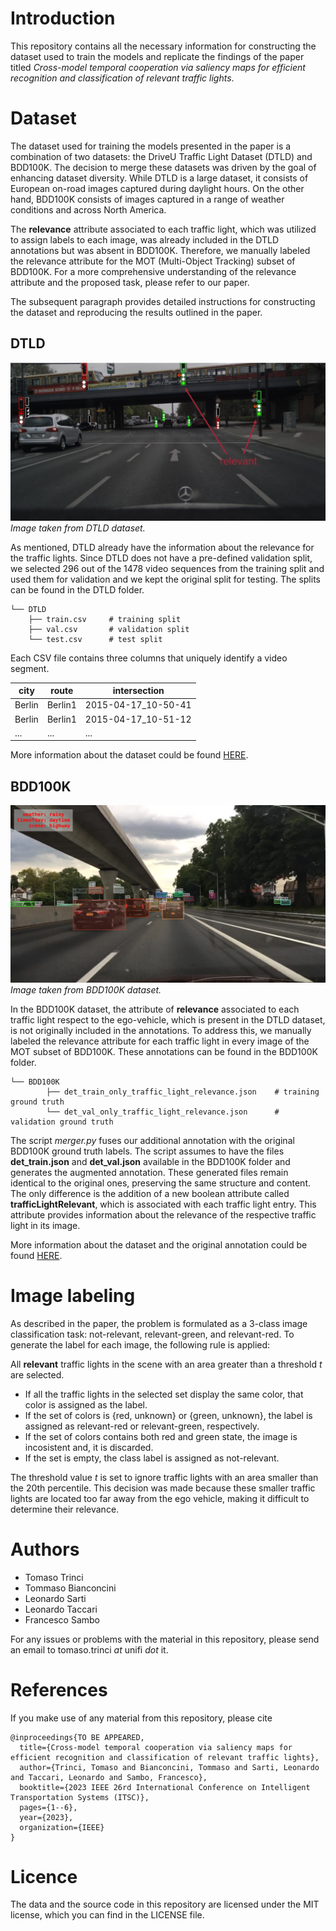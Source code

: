 # Introduction
This repository contains all the necessary information for constructing the dataset used to train the models and replicate the findings of the paper titled *Cross-model temporal cooperation via saliency maps for efficient recognition and classification of relevant traffic lights*.

# Dataset
The dataset used for training the models presented in the paper is a combination of two datasets: the DriveU Traffic Light Dataset (DTLD) and BDD100K. The decision to merge these datasets was driven by the goal of enhancing dataset diversity. While DTLD is a large dataset, it consists of European on-road images captured during daylight hours. On the other hand, BDD100K consists of images captured in a range of weather conditions and across North America.

The **relevance** attribute associated to each traffic light, which was utilized to assign labels to each image, was already included in the DTLD annotations but was absent in BDD100K. Therefore, we manually labeled the relevance attribute for the MOT (Multi-Object Tracking) subset of BDD100K. For a more comprehensive understanding of the relevance attribute and the proposed task, please refer to our paper.

The subsequent paragraph provides detailed instructions for constructing the dataset and reproducing the results outlined in the paper.


## DTLD
<p>
	<img src="/src/DTLD.jpg" alt="DTLD">
	<em>Image taken from DTLD dataset.</em>
</p>

As mentioned, DTLD already have the information about the relevance for the traffic lights. Since DTLD does not have a pre-defined validation split, we selected 296 out of the 1478 video sequences from the training split and used them for validation and we kept the original split for testing. The splits can be found in the DTLD folder.
    
    └── DTLD              
        ├── train.csv     # training split
        ├── val.csv       # validation split
        └── test.csv      # test split

Each CSV file contains three columns that uniquely identify a video segment. 

| city   	| route   	| intersection        	|
|--------	|---------	|---------------------	|
| Berlin 	| Berlin1 	| 2015-04-17_10-50-41 	|
| Berlin 	| Berlin1 	| 2015-04-17_10-51-12 	|
| ...    	| ...     	| ...                 	|

More information about the dataset could be found [HERE](https://www.uni-ulm.de/in/iui-drive-u/projekte/driveu-traffic-light-dataset/). 

## BDD100K
<p>
	<img src="/src/BDD.png" alt="BDD100k">
	<em>Image taken from BDD100K dataset.</em>
</p>

In the BDD100K dataset, the attribute of **relevance** associated to each traffic light respect to the ego-vehicle, which is present in the DTLD dataset, is not originally included in the annotations. To address this, we manually labeled the relevance attribute for each traffic light in every image of the MOT subset of BDD100K. These annotations can be found in the BDD100K folder.

	└── BDD100K             
	        ├── det_train_only_traffic_light_relevance.json    # training ground truth
	        └── det_val_only_traffic_light_relevance.json      # validation ground truth

The script *merger.py* fuses our additional annotation with the original BDD100K ground truth labels. The script assumes to have the files **det_train.json** and **det_val.json** available in the BDD100K folder and generates the augmented annotation. These generated files remain identical to the original ones, preserving the same structure and content. The only difference is the addition of a new boolean attribute called **trafficLightRelevant**, which is associated with each traffic light entry. This attribute provides information about the relevance of the respective traffic light in its image.

More information about the dataset and the original annotation could be found [HERE](https://www.vis.xyz/bdd100k/). 

# Image labeling
As described in the paper, the problem is formulated as a 3-class image classification task: not-relevant, relevant-green, and relevant-red. To generate the label for each image, the following rule is applied:

All **relevant** traffic lights in the scene with an area greater than a threshold $t$ are selected.
* If all the traffic lights in the selected set display the same color, that color is assigned as the label.
* If the set of colors is {red, unknown} or {green, unknown}, the label is assigned as relevant-red or relevant-green, respectively.
* If the set of colors contains both red and green state, the image is incosistent and, it is discarded.
* If the set is empty, the class label is assigned as not-relevant.

The threshold value $t$ is set to ignore traffic lights with an area smaller than the 20th percentile. This decision was made because these smaller traffic lights are located too far away from the ego vehicle, making it difficult to determine their relevance.

# Authors
- Tomaso Trinci
- Tommaso Bianconcini
- Leonardo Sarti
- Leonardo Taccari
- Francesco Sambo
  
For any issues or problems with the material in this repository, please send an email to tomaso.trinci *at* unifi *dot* it.

# References
If you make use of any material from this repository, please cite
```
@inproceedings{TO BE APPEARED,
  title={Cross-model temporal cooperation via saliency maps for efficient recognition and classification of relevant traffic lights},
  author={Trinci, Tomaso and Bianconcini, Tommaso and Sarti, Leonardo and Taccari, Leonardo and Sambo, Francesco},
  booktitle={2023 IEEE 26rd International Conference on Intelligent Transportation Systems (ITSC)},
  pages={1--6},
  year={2023},
  organization={IEEE}
}
```
# Licence
The data and the source code in this repository are licensed under the MIT license, which you can find in the LICENSE file.
